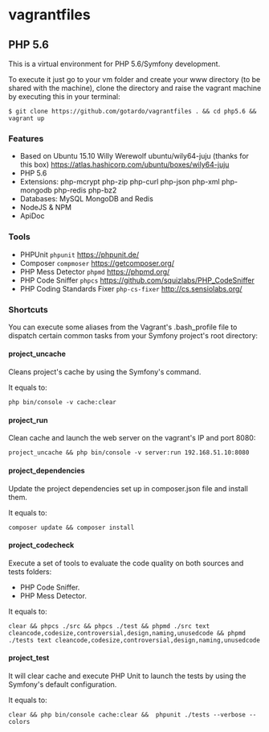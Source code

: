 # vagrantfiles

## PHP 5.6
This is a virtual environment for PHP 5.6/Symfony development.

To execute it just go to your vm folder and create your www directory (to be shared with the machine), clone the directory and raise the vagrant machine by executing this in your terminal:
```
$ git clone https://github.com/gotardo/vagrantfiles . && cd php5.6 && vagrant up
```
### Features
- Based on Ubuntu 15.10 Willy Werewolf ubuntu/wily64-juju (thanks for this box) <https://atlas.hashicorp.com/ubuntu/boxes/wily64-juju>
- PHP 5.6
- Extensions: php-mcrypt php-zip php-curl php-json php-xml php-mongodb php-redis php-bz2
- Databases: MySQL MongoDB and Redis
- NodeJS & NPM
- ApiDoc

### Tools
- PHPUnit ```phpunit``` https://phpunit.de/
- Composer ```compmoser``` https://getcomposer.org/
- PHP Mess Detector ```phpmd``` https://phpmd.org/
- PHP Code Sniffer ```phpcs``` https://github.com/squizlabs/PHP_CodeSniffer
- PHP Coding Standards Fixer ```php-cs-fixer``` http://cs.sensiolabs.org/

### Shortcuts

You can execute some aliases from the Vagrant's .bash_profile file to dispatch certain common tasks from your Symfony project's root directory: 

#### project_uncache
Cleans project's cache by using the Symfony's command.

It equals to:
```
php bin/console -v cache:clear
```

#### project_run
Clean cache and launch the web server on the vagrant's IP and port 8080:
```
project_uncache && php bin/console -v server:run 192.168.51.10:8080
```

#### project_dependencies 
Update the project dependencies set up in composer.json file and install them.

It equals to:
```
composer update && composer install
```

#### project_codecheck
Execute a set of tools to evaluate the code quality on both sources and tests folders:
- PHP Code Sniffer.
- PHP Mess Detector.

It equals to:
```
clear && phpcs ./src && phpcs ./test && phpmd ./src text cleancode,codesize,controversial,design,naming,unusedcode && phpmd ./tests text cleancode,codesize,controversial,design,naming,unusedcode
```

#### project_test
It will clear cache and execute PHP Unit to launch the tests by using the Symfony's default configuration. 

It equals to:
```
clear && php bin/console cache:clear &&  phpunit ./tests --verbose --colors
```
